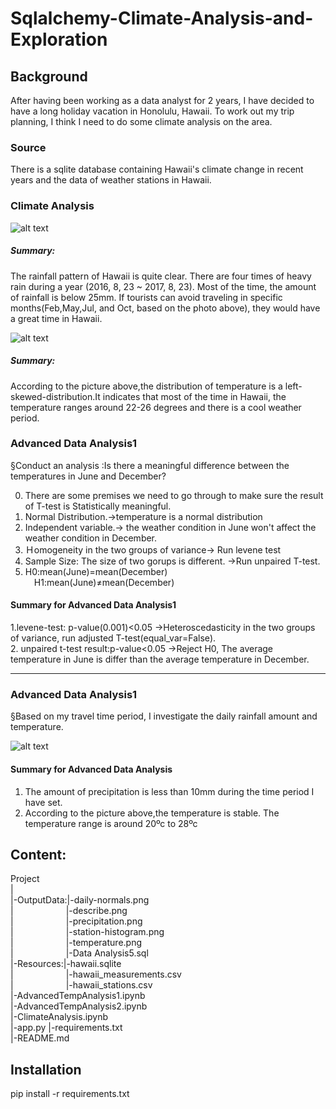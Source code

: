 # Sqlalchemy-Climate-Analysis-and-Exploration


## Background
After having been working as a data analyst for 2 years, I have decided to have a long holiday vacation in Honolulu, Hawaii. To work out my trip planning, I think I need to do some climate analysis on the area. 

### Source

There is a sqlite database containing Hawaii's climate change in recent years and the data of weather stations in Hawaii.      


### Climate Analysis

![alt text](https://github.com/LynHJ/Sqlalchemy-Climate-Analysis-and-Exploration/blob/fa1724651f8ac36d435ef7ca1902a31aba8714b8/OutputData/precipitation.png)

##### Summary:
The rainfall pattern of Hawaii is quite clear. There are four times of heavy rain during a year (2016, 8, 23 ~ 2017, 8, 23). Most of the time, the amount of rainfall is below 25mm. If tourists can avoid traveling in specific months(Feb,May,Jul, and Oct, based on the photo above), they would have a great time in Hawaii.


![alt text](https://github.com/LynHJ/Sqlalchemy-Climate-Analysis-and-Exploration/blob/fa1724651f8ac36d435ef7ca1902a31aba8714b8/OutputData/station-histogram.png)

##### Summary:
According to the picture above,the distribution of temperature is a left-skewed-distribution.It indicates that most of the time in Hawaii, the temperature ranges around 22-26 degrees​ and ​​there is a cool weather period.


### Advanced Data Analysis1

§Conduct an analysis :Is there a meaningful difference between the temperatures in June and December?  
  
0. There are some premises we need to go through to make sure the result of T-test is Statistically meaningful.  
1. Normal Distribution.->temperature is a normal distribution  
2. Independent variable.-> the weather condition in June won't affect the weather condition in December.  
3. Ｈomogeneity in the two groups of variance-> Run levene test  
4. Sample Size: The size of two gorups is different. ->Run unpaired T-test.   
5. H0:mean(June)=mean(December)  
&emsp;H1:mean(June)≠mean(December)

#### Summary for Advanced Data Analysis1
1.levene-test: p-value(0.001)<0.05  ->Heteroscedasticity in the two groups of variance, run adjusted T-test(equal_var=False).  
2. unpaired t-test result:p-value<0.05 ->Reject H0, The average temperature in June is differ than the average temperature in December.
  
---------------------------------------------------------------------------------------------------------
### Advanced Data Analysis1
§Based on my travel time period, I investigate the daily rainfall amount and temperature.
 
![alt text](https://github.com/LynHJ/Sqlalchemy-Climate-Analysis-and-Exploration/blob/450c53707646bbf2ac81fcbc325bc7352d6ccd37/OutputData/daily-normals.png)  

#### Summary for Advanced Data Analysis
1. The amount of precipitation is less than 10mm during the time period I have set.
2. According to the picture above,the temperature is stable. The temperature range is around 20ºc to 28ºc




## Content:
Project  
|     
|-OutputData:|-daily-normals.png    
|&emsp;&emsp;&emsp;&emsp;&emsp;&emsp;|-describe.png  
|&emsp;&emsp;&emsp;&emsp;&emsp;&emsp;|-precipitation.png  
|&emsp;&emsp;&emsp;&emsp;&emsp;&emsp;|-station-histogram.png  
|&emsp;&emsp;&emsp;&emsp;&emsp;&emsp;|-temperature.png  
|&emsp;&emsp;&emsp;&emsp;&emsp;&emsp;|-Data Analysis5.sql    
|-Resources:|-hawaii.sqlite    
|&emsp;&emsp;&emsp;&emsp;&emsp;&emsp;|-hawaii_measurements.csv  
|&emsp;&emsp;&emsp;&emsp;&emsp;&emsp;|-hawaii_stations.csv  
|-AdvancedTempAnalysis1.ipynb  
|-AdvancedTempAnalysis2.ipynb   
|-ClimateAnalysis.ipynb  
|-app.py 
|-requirements.txt   
|-README.md   


## Installation

pip install -r requirements.txt







